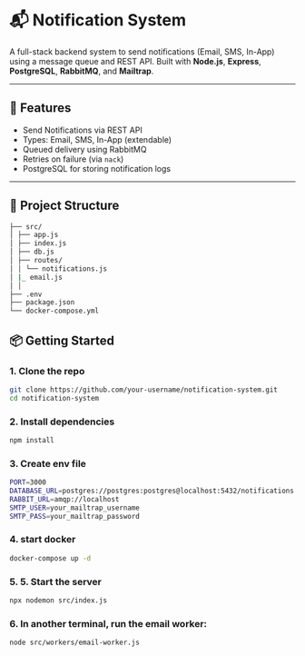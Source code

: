 # 📬 Notification System

A full-stack backend system to send notifications (Email, SMS, In-App) using a message queue and REST API. Built with **Node.js**, **Express**, **PostgreSQL**, **RabbitMQ**, and **Mailtrap**.

---

## 🚀 Features

- Send Notifications via REST API
- Types: Email, SMS, In-App (extendable)
- Queued delivery using RabbitMQ
- Retries on failure (via `nack`)
- PostgreSQL for storing notification logs

---

## 📁 Project Structure

```bash
├── src/
│ ├── app.js
│ ├── index.js
│ ├── db.js
│ ├── routes/
│ │ └── notifications.js
│ |_ email.js
│ │
├── .env
├── package.json
└── docker-compose.yml
```


## 📦 Getting Started

### 1. Clone the repo

```bash
git clone https://github.com/your-username/notification-system.git
cd notification-system
```

### 2. Install dependencies

```bash
npm install
```

### 3. Create env file 

```bash
PORT=3000
DATABASE_URL=postgres://postgres:postgres@localhost:5432/notifications 
RABBIT_URL=amqp://localhost 
SMTP_USER=your_mailtrap_username 
SMTP_PASS=your_mailtrap_password
```


### 4. start docker

```bash
docker-compose up -d
```


### 5. 5. Start the server
```bash
npx nodemon src/index.js
```

### 6. In another terminal, run the email worker:

```bash
node src/workers/email-worker.js
```